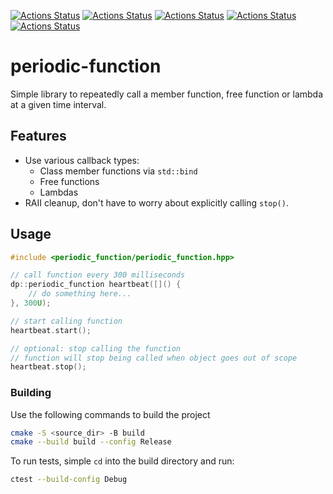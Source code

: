 [![Actions Status](https://github.com/DeveloperPaul123/periodic-function/workflows/MacOS/badge.svg)](https://github.com/TheLartians/ModernCppStarter/actions)
[![Actions Status](https://github.com/DeveloperPaul123/periodic-function/workflows/Windows/badge.svg)](https://github.com/TheLartians/ModernCppStarter/actions)
[![Actions Status](https://github.com/DeveloperPaul123/periodic-function/workflows/Ubuntu/badge.svg)](https://github.com/TheLartians/ModernCppStarter/actions)
[![Actions Status](https://github.com/DeveloperPaul123/periodic-function/workflows/Style/badge.svg)](https://github.com/TheLartians/ModernCppStarter/actions)
[![Actions Status](https://github.com/DeveloperPaul123/periodic-function/workflows/Install/badge.svg)](https://github.com/TheLartians/ModernCppStarter/actions)
<!-- [![codecov](https://codecov.io/gh/TheLartians/ModernCppStarter/branch/master/graph/badge.svg)](https://codecov.io/gh/TheLartians/ModernCppStarter) -->

# periodic-function

Simple library to repeatedly call a member function, free function or lambda at a given time interval.

## Features

* Use various callback types:
  * Class member functions via `std::bind`
  * Free functions
  * Lambdas
* RAII cleanup, don't have to worry about explicitly calling `stop()`.

## Usage

```cpp
#include <periodic_function/periodic_function.hpp>

// call function every 300 milliseconds
dp::periodic_function heartbeat([]() {
    // do something here...
}, 300U);

// start calling function
heartbeat.start();

// optional: stop calling the function
// function will stop being called when object goes out of scope
heartbeat.stop();
```

### Building

Use the following commands to build the project

```bash
cmake -S <source_dir> -B build
cmake --build build --config Release
```

To run tests, simple `cd` into the build directory and run:

```bash
ctest --build-config Debug
```
